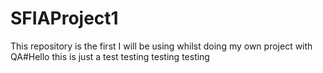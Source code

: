 # SFIAProject1
This repository is the first I will be using whilst doing my own project with QA#Hello this is just a test
testing testing testing
